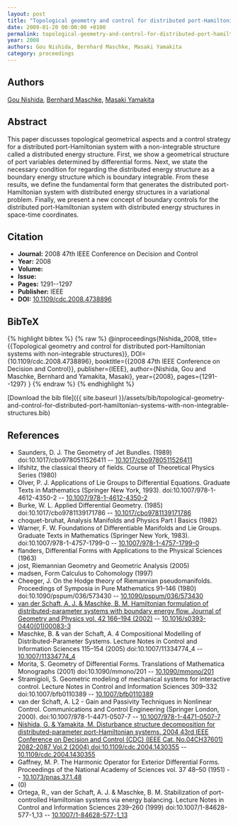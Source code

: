 ```yaml
---
layout: post
title: "Topological geometry and control for distributed port-Hamiltonian systems with non-integrable structures"
date: 2009-01-20 00:00:00 +0100
permalink: topological-geometry-and-control-for-distributed-port-hamiltonian-systems-with-non-integrable-structures
year: 2008
authors: Gou Nishida, Bernhard Maschke, Masaki Yamakita
category: proceedings
---
```

 
## Authors
[Gou Nishida](authors/gou-nishida), [Bernhard Maschke](authors/bernhard-maschke), [Masaki Yamakita](authors/masaki-yamakita)
 
## Abstract
This paper discusses topological geometrical aspects and a control strategy for a distributed port-Hamiltonian system with a non-integrable structure called a distributed energy structure. First, we show a geometrical structure of port variables determined by differential forms. Next, we state the necessary condition for regarding the distributed energy structure as a boundary energy structure which is boundary integrable. From these results, we define the fundamental form that generates the distributed port-Hamiltonian system with distributed energy structures in a variational problem. Finally, we present a new concept of boundary controls for the distributed port-Hamiltonian system with distributed energy structures in space-time coordinates.
 
## Citation
- **Journal:** 2008 47th IEEE Conference on Decision and Control
- **Year:** 2008
- **Volume:** 
- **Issue:** 
- **Pages:** 1291--1297
- **Publisher:** IEEE
- **DOI:** [10.1109/cdc.2008.4738896](https://doi.org/10.1109/cdc.2008.4738896)
 
## BibTeX
{% highlight bibtex %}
{% raw %}
@inproceedings{Nishida_2008,
  title={{Topological geometry and control for distributed port-Hamiltonian systems with non-integrable structures}},
  DOI={10.1109/cdc.2008.4738896},
  booktitle={{2008 47th IEEE Conference on Decision and Control}},
  publisher={IEEE},
  author={Nishida, Gou and Maschke, Bernhard and Yamakita, Masaki},
  year={2008},
  pages={1291--1297}
}
{% endraw %}
{% endhighlight %}
 
[Download the bib file]({{ site.baseurl }}/assets/bib/topological-geometry-and-control-for-distributed-port-hamiltonian-systems-with-non-integrable-structures.bib)
 
## References
- Saunders, D. J. The Geometry of Jet Bundles. (1989) doi:10.1017/cbo9780511526411 -- [10.1017/cbo9780511526411](https://doi.org/10.1017/cbo9780511526411)
- lifshitz, the classical theory of fields. Course of Theoretical Physics Series (1980)
- Olver, P. J. Applications of Lie Groups to Differential Equations. Graduate Texts in Mathematics (Springer New York, 1993). doi:10.1007/978-1-4612-4350-2 -- [10.1007/978-1-4612-4350-2](https://doi.org/10.1007/978-1-4612-4350-2)
- Burke, W. L. Applied Differential Geometry. (1985) doi:10.1017/cbo9781139171786 -- [10.1017/cbo9781139171786](https://doi.org/10.1017/cbo9781139171786)
- choquet-bruhat, Analysis Manifolds and Physics Part I Basics (1982)
- Warner, F. W. Foundations of Differentiable Manifolds and Lie Groups. Graduate Texts in Mathematics (Springer New York, 1983). doi:10.1007/978-1-4757-1799-0 -- [10.1007/978-1-4757-1799-0](https://doi.org/10.1007/978-1-4757-1799-0)
- flanders, Differential Forms with Applications to the Physical Sciences (1963)
- jost, Riemannian Geometry and Geometric Analysis (2005)
- madsen, Form Calculus to Cohomology (1997)
- Cheeger, J. On the Hodge theory of Riemannian pseudomanifolds. Proceedings of Symposia in Pure Mathematics 91–146 (1980) doi:10.1090/pspum/036/573430 -- [10.1090/pspum/036/573430](https://doi.org/10.1090/pspum/036/573430)
- [van der Schaft, A. J. & Maschke, B. M. Hamiltonian formulation of distributed-parameter systems with boundary energy flow. Journal of Geometry and Physics vol. 42 166–194 (2002)](hamiltonian-formulation-of-distributed-parameter-systems-with-boundary-energy-flow) -- [10.1016/s0393-0440(01)00083-3](https://doi.org/10.1016/s0393-0440(01)00083-3)
- Maschke, B. & van der Schaft, A. 4 Compositional Modelling of Distributed-Parameter Systems. Lecture Notes in Control and Information Sciences 115–154 (2005) doi:10.1007/11334774_4 -- [10.1007/11334774_4](https://doi.org/10.1007/11334774_4)
- Morita, S. Geometry of Differential Forms. Translations of Mathematica                        Monographs (2001) doi:10.1090/mmono/201 -- [10.1090/mmono/201](https://doi.org/10.1090/mmono/201)
- Stramigioli, S. Geometric modeling of mechanical systems for interactive control. Lecture Notes in Control and Information Sciences 309–332 doi:10.1007/bfb0110389 -- [10.1007/bfb0110389](https://doi.org/10.1007/bfb0110389)
- van der Schaft, A. L2 - Gain and Passivity Techniques in Nonlinear Control. Communications and Control Engineering (Springer London, 2000). doi:10.1007/978-1-4471-0507-7 -- [10.1007/978-1-4471-0507-7](https://doi.org/10.1007/978-1-4471-0507-7)
- [Nishida, G. & Yamakita, M. Disturbance structure decomposition for distributed-parameter port-Hamiltonian systems. 2004 43rd IEEE Conference on Decision and Control (CDC) (IEEE Cat. No.04CH37601) 2082-2087 Vol.2 (2004) doi:10.1109/cdc.2004.1430355](disturbance-structure-decomposition-for-distributed-parameter-port-hamiltonian-systems) -- [10.1109/cdc.2004.1430355](https://doi.org/10.1109/cdc.2004.1430355)
- Gaffney, M. P. The Harmonic Operator for Exterior Differential Forms. Proceedings of the National Academy of Sciences vol. 37 48–50 (1951) -- [10.1073/pnas.37.1.48](https://doi.org/10.1073/pnas.37.1.48)
- (0)
- Ortega, R., van der Schaft, A. J. & Maschke, B. M. Stabilization of port-controlled Hamiltonian systems via energy balancing. Lecture Notes in Control and Information Sciences 239–260 (1999) doi:10.1007/1-84628-577-1_13 -- [10.1007/1-84628-577-1_13](https://doi.org/10.1007/1-84628-577-1_13)

